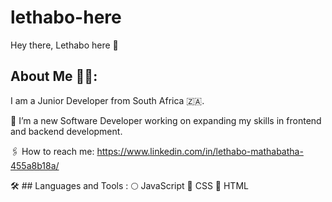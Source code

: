 # lethabo-here
Hey there, Lethabo here 👋

## About Me 👩‍💻:
I am a Junior Developer from South Africa 🇿🇦.

🦾 I’m a new Software Developer working on expanding my skills in frontend and backend development.

🖇 How to reach me: https://www.linkedin.com/in/lethabo-mathabatha-455a8b18a/


🛠  ## Languages and Tools :
🌕 JavaScript
🔵 CSS
🔴 HTML



